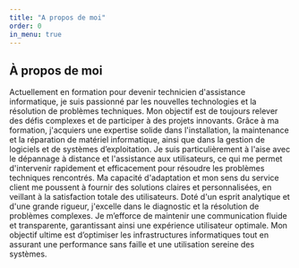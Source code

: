 ```yaml
---
title: "A propos de moi"
order: 0
in_menu: true
---
```

<section class="about">
    <div class="container">
        <h2>À propos de moi</h2>
        <p>Actuellement en formation pour devenir technicien d'assistance informatique, je suis passionné par les nouvelles technologies et la résolution de problèmes techniques. Mon objectif est de toujours relever des défis complexes et de participer à des projets innovants. Grâce à ma formation, j'acquiers une expertise solide dans l'installation, la maintenance et la réparation de matériel informatique, ainsi que dans la gestion de logiciels et de systèmes d’exploitation. Je suis particulièrement à l'aise avec le dépannage à distance et l'assistance aux utilisateurs, ce qui me permet d'intervenir rapidement et efficacement pour résoudre les problèmes techniques rencontrés. Ma capacité d'adaptation et mon sens du service client me poussent à fournir des solutions claires et personnalisées, en veillant à la satisfaction totale des utilisateurs. Doté d'un esprit analytique et d'une grande rigueur, j'excelle dans le diagnostic et la résolution de problèmes complexes. Je m’efforce de maintenir une communication fluide et transparente, garantissant ainsi une expérience utilisateur optimale. Mon objectif ultime est d’optimiser les infrastructures informatiques tout en assurant une performance sans faille et une utilisation sereine des systèmes.</p>
    </div>
</section> 